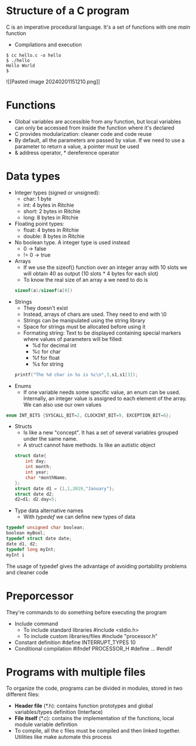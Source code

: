 
# Structure of a C program

C is an imperative procedural language. It's a set of functions with one *main* function
- Compilations and execution
```Shell
$ cc hello.c -o hello
$ ./hello
Hello World
$
```

![[Pasted image 20240201151210.png]]

# Functions

- Global variables are accessible from any function, but local variables can only be accessed from inside the function where it's declared
- C provides modularization: cleaner code and code reuse
- By default, all the parameters are passed by value. If we need to use a parameter to return a value, a pointer must be used
- & address operator, \* dereference operator

# Data types

- Integer types (signed or unsigned):
	- char: 1 byte
	- int: 4 bytes in Ritchie
	- short: 2 bytes in Ritchie
	- long: 8 bytes in Ritchie
- Floating point types:
	- float: 4 bytes in Ritchie
	- double: 8 bytes in Ritchie
- No boolean type. A integer type is used instead
	- 0 $\rightarrow$ false
	- != 0  $\rightarrow$ true
- Arrays
	- If we use the sizeof() function over an integer array with 10 slots we will obtain 40 as output (10 slots * 4 bytes for each slot)
	- To know the real size of an array a we need to do is 
	```c
	sizeof(a)/sizeof(a[0]) 
	```
- Strings
	- They doesn't exist
	- Instead, arrays of chars are used. They need to end with \\0 
	- Strings can be manipulated using the string library
	- Space for strings must be allocated before using it
	- Formating string:  Text to be displayed containing special markers where values of parameters will be filled:
		- %d for decimal int
		- %c for char
		- %f for float
		- %s for string
	```c
	printf("The %d char in %s is %c\n",3,s1,s1[3]);
	```
- Enums
	- If one variable needs some specific value, an enum can be used. Internally, an integer value is assigned to each element of the array. We can also use our own values
```c
enum INT_BITS {SYSCALL_BIT=2, CLOCKINT_BIT=9, EXCEPTION_BIT=6};
```
- Structs
	- Is like a new "concept". It has a set of several variables grouped under the same name.
	- A struct cannot have methods. Is like an autistic object 
	```c
	struct date{
		int day;
		int month;
		int year;
		char *monthName;
	};
	struct date d1 = {1,1,2019,"January"};
	struct date d2;
	d2=d1; d2.day=5;
	```
- Type data alternative names
	- With *typedef* we can define new types of data
```c
typedef unsigned char boolean;
boolean myBool;
typedef struct date date;
date d1, d2;
typedef long myInt;
myInt i
```
The usage of typedef gives the advantage of avoiding portability problems and cleaner code 

# Preporcessor

They're commands to do something before executing the program
- Include command
	- To include standard libraries
		\#include <stdio.h>
	- To include custom libraries/files
		\#include "processor.h"
- Constant definition
		\#define INTERRUPT_TYPES 10
- Conditional compilation
		\#ifndef PROCESSOR_H
		\#define
		...
		\#endif

# Programs with multiple files

To organize the code, programs can be divided in modules, stored in two different files:
- **Header file** (\*.h): contains function prototypes and global variables/types definition (Interface)
- **File itself** (\*.c): contains the implementation of the functions, local module variable definition
- To compile, all the c files must be compiled and then linked together. Utilities like make automate this process
